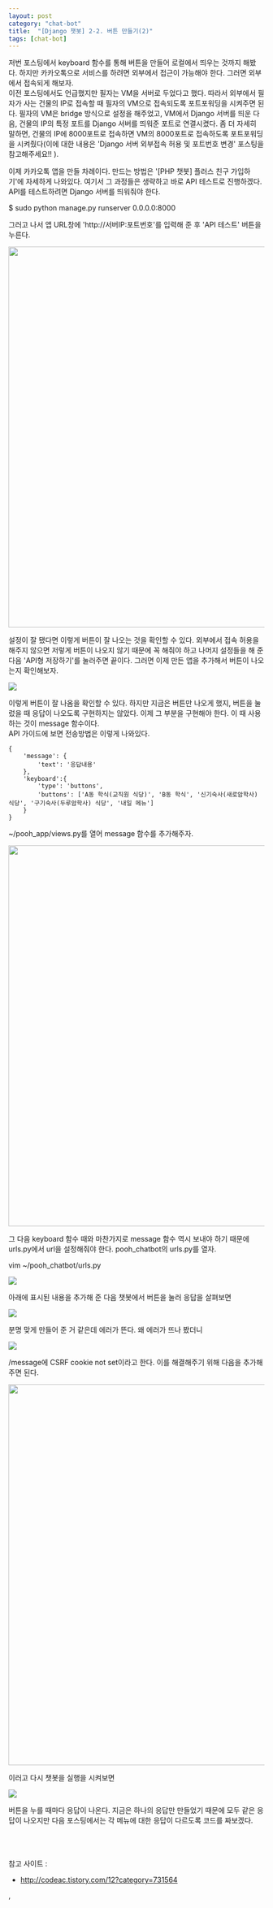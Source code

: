 ```yaml
---
layout: post
category: "chat-bot"
title:  "[Django 챗봇] 2-2. 버튼 만들기(2)"
tags: [chat-bot]
---
```


저번 포스팅에서 keyboard 함수를 통해 버튼을 만들어 로컬에서 띄우는 것까지 해봤다. 하지만 카카오톡으로 서비스를 하려면 외부에서 접근이 가능해야 한다. 그러면 외부에서 접속되게 해보자.<br>이전 포스팅에서도 언급했지만 필자는 VM을 서버로 두었다고 했다. 따라서 외부에서 필자가 사는 건물의 IP로 접속할 때 필자의 VM으로 접속되도록 포트포워딩을 시켜주면 된다. 필자의 VM은 bridge 방식으로 설정을 해주었고, VM에서 Django 서버를 띄운 다음, 건물의 IP의 특정 포트를 Django 서버를 띄워준 포트로 연결시켰다. 좀 더 자세히 말하면, 건물의 IP에 8000포트로 접속하면 VM의 8000포트로 접속하도록 포트포워딩을 시켜줬다(이에 대한 내용은 'Django 서버 외부접속 허용 및 포트번호 변경' 포스팅을 참고해주세요!! ).

이제 카카오톡 앱을 만들 차례이다. 만드는 방법은 '[PHP 챗봇] 플러스 친구 가입하기'에 자세하게 나와있다. 여기서 그 과정들은 생략하고 바로 API 테스트로 진행하겠다. API를 테스트하려면 Django 서버를 띄워줘야 한다.

$ sudo python manage.py runserver 0.0.0.0:8000

그러고 나서 앱 URL창에 'http://서버IP:포트번호'를 입력해 준 후 'API 테스트' 버튼을 누른다.

<img src="https://github.com/P00HP00H/P00HP00H.github.io/blob/master/img/vmserver-setting/42.JPG?raw=true" width="750px">

설정이 잘 됐다면 이렇게 버튼이 잘 나오는 것을 확인할 수 있다. 외부에서 접속 허용을 해주지 않으면 저렇게 버튼이 나오지 않기 때문에 꼭 해줘야 하고 나머지 설정들을 해 준 다음 'API형 저장하기'를 눌러주면 끝이다. 그러면 이제 만든 앱을 추가해서 버튼이 나오는지 확인해보자. 

<img src="https://github.com/P00HP00H/P00HP00H.github.io/blob/master/img/vmserver-setting/43.jpg?raw=true" width="px">

이렇게 버튼이 잘 나옴을 확인할 수 있다. 하지만 지금은 버튼만 나오게 했지, 버튼을 눌렀을 때 응답이 나오도록 구현하지는 않았다. 이제 그 부분을 구현해야 한다. 이 때 사용하는 것이 message 함수이다.<br>API 가이드에 보면 전송방법은 이렇게 나와있다.

```
{
    'message': {
        'text': '응답내용'
    },
    'keyboard':{
        'type': 'buttons',
        'buttons': ['A동 학식(교직원 식당)', 'B동 학식', '신기숙사(새로암학사) 식당', '구기숙사(두루암학사) 식당', '내일 메뉴']
    }
}

```

~/pooh_app/views.py를 열어 message 함수를 추가해주자.

<img src="https://github.com/P00HP00H/P00HP00H.github.io/blob/master/img/vmserver-setting/44.JPG?raw=true" width="750px">

그 다음 keyboard 함수 때와 마찬가지로 message 함수 역시 보내야 하기 때문에 urls.py에서 url을 설정해줘야 한다. pooh_chatbot의 urls.py를 열자.

vim ~/pooh_chatbot/urls.py

<img src="https://github.com/P00HP00H/P00HP00H.github.io/blob/master/img/vmserver-setting/45.JPG?raw=true" width="px">

아래에 표시된 내용을 추가해 준 다음 챗봇에서 버튼을 눌러 응답을 살펴보면

<img src="https://github.com/P00HP00H/P00HP00H.github.io/blob/master/img/vmserver-setting/46.jpg?raw=true" width="px">

분명 맞게 만들어 준 거 같은데 에러가 뜬다. 왜 에러가 뜨나 봤더니

<img src="https://github.com/P00HP00H/P00HP00H.github.io/blob/master/img/vmserver-setting/49.JPG?raw=true" width="px">

/message에 CSRF cookie not set이라고 한다. 이를 해결해주기 위해 다음을 추가해주면 된다.

<img src="https://github.com/P00HP00H/P00HP00H.github.io/blob/master/img/vmserver-setting/47.JPG?raw=true" width="750px">

이러고 다시 챗봇을 실행을 시켜보면

<img src="https://github.com/P00HP00H/P00HP00H.github.io/blob/master/img/vmserver-setting/48.jpg?raw=true" width="px">

버튼을 누를 때마다 응답이 나온다. 지금은 하나의 응답만 만들었기 때문에 모두 같은 응답이 나오지만 다음 포스팅에서는 각 메뉴에 대한 응답이 다르도록 코드를 짜보겠다.

<br><br><br>참고 사이트 : 

- http://codeac.tistory.com/12?category=731564

,

